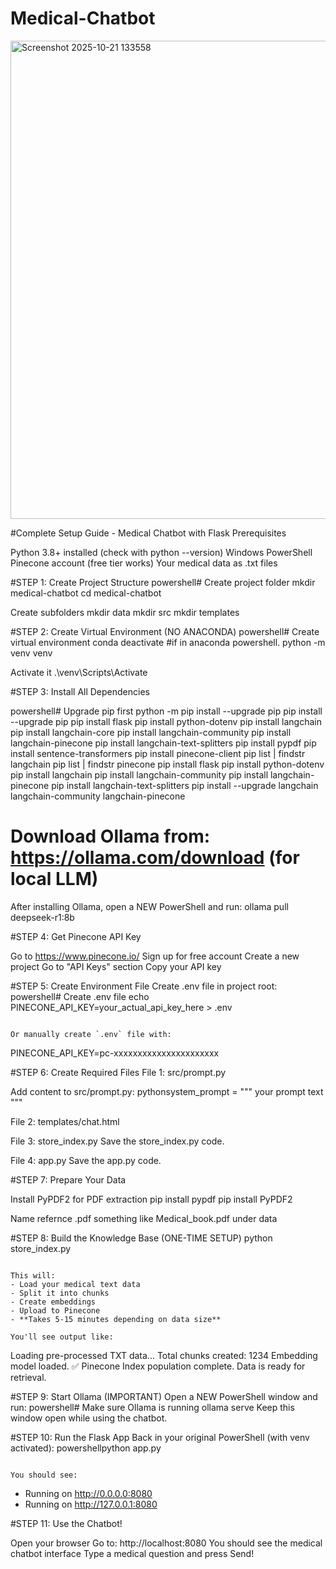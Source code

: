 # Medical-Chatbot
<img width="996" height="765" alt="Screenshot 2025-10-21 133558" src="https://github.com/user-attachments/assets/514f04ec-c52f-4e30-88d3-76aca95fd0e4" />

#Complete Setup Guide - Medical Chatbot with Flask
Prerequisites

Python 3.8+ installed (check with python --version)
Windows PowerShell
Pinecone account (free tier works)
Your medical data as .txt files


#STEP 1: Create Project Structure
powershell# Create project folder
mkdir medical-chatbot
cd medical-chatbot

Create subfolders
mkdir data
mkdir src
mkdir templates

#STEP 2: Create Virtual Environment (NO ANACONDA)
powershell# Create virtual environment
conda deactivate #if in anaconda powershell.
python -m venv venv

Activate it
.\venv\Scripts\Activate

#STEP 3: Install All Dependencies

powershell# Upgrade pip first
python -m pip install --upgrade pip
pip install --upgrade pip
pip install flask
pip install python-dotenv
pip install langchain
pip install langchain-core
pip install langchain-community
pip install langchain-pinecone
pip install langchain-text-splitters
pip install pypdf
pip install sentence-transformers
pip install pinecone-client
pip list | findstr langchain
pip list | findstr pinecone
pip install flask
pip install python-dotenv
pip install langchain
pip install langchain-community
pip install langchain-pinecone
pip install langchain-text-splitters
pip install --upgrade langchain langchain-community langchain-pinecone

# Download Ollama from: https://ollama.com/download (for local LLM)
After installing Ollama, open a NEW PowerShell and run:
ollama pull deepseek-r1:8b

#STEP 4: Get Pinecone API Key

Go to https://www.pinecone.io/
Sign up for free account
Create a new project
Go to "API Keys" section
Copy your API key


#STEP 5: Create Environment File
Create .env file in project root:
powershell# Create .env file
echo PINECONE_API_KEY=your_actual_api_key_here > .env
```

Or manually create `.env` file with:
```
PINECONE_API_KEY=pc-xxxxxxxxxxxxxxxxxxxxxx

#STEP 6: Create Required Files
File 1: src/prompt.py

Add content to src/prompt.py:
pythonsystem_prompt = """
your prompt text
"""

File 2: templates/chat.html

File 3: store_index.py
Save the store_index.py code.

File 4: app.py
Save the app.py code.

#STEP 7: Prepare Your Data

Install PyPDF2 for PDF extraction
pip install pypdf
pip install PyPDF2

Name refernce .pdf something like Medical_book.pdf under data


#STEP 8: Build the Knowledge Base (ONE-TIME SETUP)
python store_index.py
```

This will:
- Load your medical text data
- Split it into chunks
- Create embeddings
- Upload to Pinecone
- **Takes 5-15 minutes depending on data size**

You'll see output like:
```
Loading pre-processed TXT data...
Total chunks created: 1234
Embedding model loaded.
✅ Pinecone Index population complete. Data is ready for retrieval.

#STEP 9: Start Ollama (IMPORTANT)
Open a NEW PowerShell window and run:
powershell# Make sure Ollama is running
ollama serve
Keep this window open while using the chatbot.

#STEP 10: Run the Flask App
Back in your original PowerShell (with venv activated):
powershellpython app.py
```

You should see:
```
 * Running on http://0.0.0.0:8080
 * Running on http://127.0.0.1:8080

#STEP 11: Use the Chatbot!

Open your browser
Go to: http://localhost:8080
You should see the medical chatbot interface
Type a medical question and press Send!
